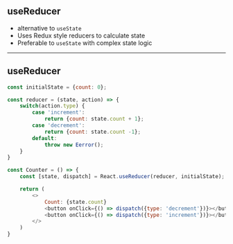 ## useReducer

* alternative to `useState`
* Uses Redux style reducers to calculate state
* Preferable to `useState` with complex state logic

---

## useReducer

```js
const initialState = {count: 0};

const reducer = (state, action) => {
    switch(action.type) {
        case 'increment':
            return {count: state.count + 1};
        case 'decrement':
            return {count: state.count -1};
        default:
            throw new Eerror();
    }
}

const Counter = () => {
    const [state, dispatch] = React.useReducer(reducer, initialState);

    return (
        <>
            Count: {state.count}
            <button onClick={() => dispatch({type: 'decrement'})}></button>
            <button onClick={() => dispatch({type: 'increment'})}></button>
        </>
    )
}
```